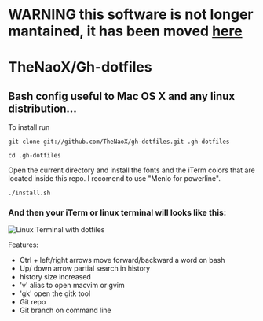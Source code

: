 # WARNING this software is not longer mantained, it has been moved [here](https://github.com/TheNaoX/dotfiles)
# TheNaoX/Gh-dotfiles 
## Bash config useful to Mac OS X and any linux distribution...

To install run

 `git clone git://github.com/TheNaoX/gh-dotfiles.git .gh-dotfiles`

 `cd .gh-dotfiles`

Open the current directory and install the fonts and the iTerm colors that are located inside this repo.
I recomend to use "Menlo for powerline".

 `./install.sh`

### And then your iTerm or linux terminal will looks like this:

 ![Linux Terminal with dotfiles](http://s9.postimage.org/o7zztn9q7/Terminal_refactor.png)

Features:

*   Ctrl + left/right arrows move forward/backward a word on bash
*   Up/ down arrow partial search in history
*   history size increased
*   'v' alias to open macvim or gvim
*   'gk' open the gitk tool
*   Git repo
*   Git branch on command line
